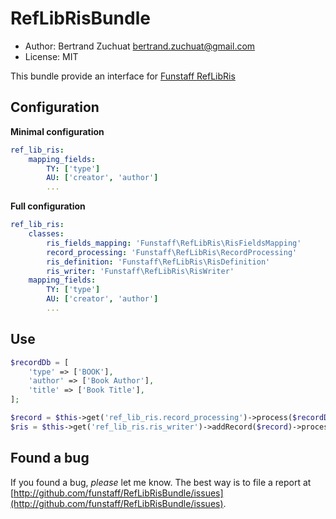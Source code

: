 RefLibRisBundle
===

* Author: Bertrand Zuchuat <bertrand.zuchuat@gmail.com>
* License: MIT

This bundle provide an interface for [Funstaff RefLibRis](https://github.com/Funstaff/RefLibRis)


## Configuration

__Minimal configuration__
```yml
ref_lib_ris:
    mapping_fields:
        TY: ['type']
        AU: ['creator', 'author']
        ...
```

__Full configuration__
```yml
ref_lib_ris:
    classes:
        ris_fields_mapping: 'Funstaff\RefLibRis\RisFieldsMapping'
        record_processing: 'Funstaff\RefLibRis\RecordProcessing'
        ris_definition: 'Funstaff\RefLibRis\RisDefinition'
        ris_writer: 'Funstaff\RefLibRis\RisWriter'
    mapping_fields:
        TY: ['type']
        AU: ['creator', 'author']
        ...
```

## Use
```php
$recordDb = [
    'type' => ['BOOK'],
    'author' => ['Book Author'],
    'title' => ['Book Title'],
];

$record = $this->get('ref_lib_ris.record_processing')->process($recordDb);
$ris = $this->get('ref_lib_ris.ris_writer')->addRecord($record)->process();
```

## Found a bug

If you found a bug, *please* let me know. The best way is to file a report at 
[http://github.com/funstaff/RefLibRisBundle/issues](http://github.com/funstaff/RefLibRisBundle/issues).